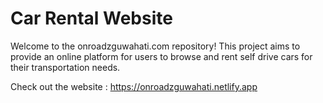 # Car Rental Website

Welcome to the onroadzguwahati.com repository! This project aims to provide an online platform for users to browse and rent self drive cars for their transportation needs.


Check out the website : https://onroadzguwahati.netlify.app



